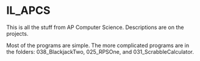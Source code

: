 # IL_APCS
This is all the stuff from AP Computer Science.
Descriptions are on the projects.

Most of the programs are simple. The more complicated programs are in the folders: 038_BlackjackTwo, 025_RPSOne, and 031_ScrabbleCalculator.
